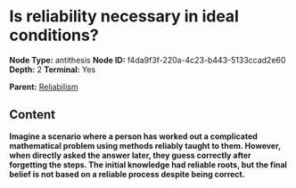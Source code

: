 # Is reliability necessary in ideal conditions?

**Node Type:** antithesis
**Node ID:** f4da9f3f-220a-4c23-b443-5133ccad2e60
**Depth:** 2
**Terminal:** Yes

**Parent:** [Reliabilism](reliabilism.md)

## Content

**Imagine a scenario where a person has worked out a complicated mathematical problem using methods reliably taught to them. However, when directly asked the answer later, they guess correctly after forgetting the steps. The initial knowledge had reliable roots, but the final belief is not based on a reliable process despite being correct.**
